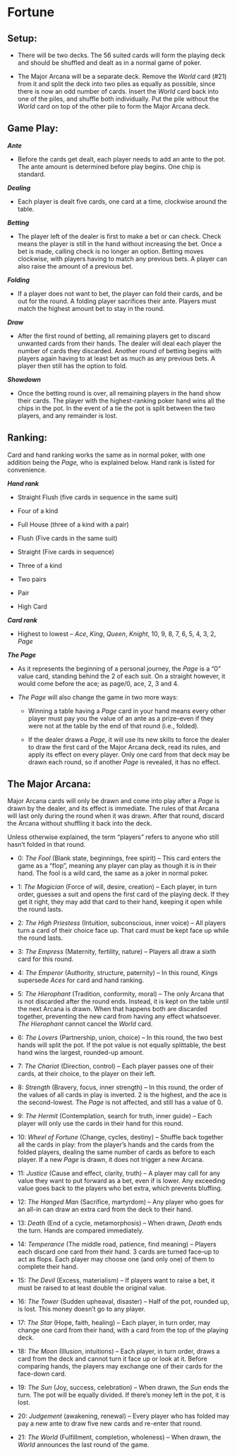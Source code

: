 # Fortune

## **Setup:**

- There will be two decks. The 56 suited cards will form the playing deck and should be shuffled and dealt as in a normal game of poker.

- The Major Arcana will be a separate deck. Remove the _World_ card (#21) from it and split the deck into two piles as equally as possible, since there is now an odd number of cards. Insert the _World_ card back into one of the piles, and shuffle both individually. Put the pile without the _World_ card on top of the other pile to form the Major Arcana deck.

## **Game Play:**

**_Ante_**

- Before the cards get dealt, each player needs to add an ante to the pot. The ante amount is determined before play begins. One chip is standard.

**_Dealing_**

- Each player is dealt five cards, one card at a time, clockwise around the table.

**_Betting_**

- The player left of the dealer is first to make a bet or can check. Check means the player is still in the hand without increasing the bet. Once a bet is made, calling check is no longer an option. Betting moves clockwise, with players having to match any previous bets. A player can also raise the amount of a previous bet.

**_Folding_**

- If a player does not want to bet, the player can fold their cards, and be out for the round. A folding player sacrifices their ante. Players must match the highest amount bet to stay in the round.

**_Draw_**

- After the first round of betting, all remaining players get to discard unwanted cards from their hands. The dealer will deal each player the number of cards they discarded. Another round of betting begins with players again having to at least bet as much as any previous bets. A player then still has the option to fold.

**_Showdown_**

- Once the betting round is over, all remaining players in the hand show their cards. The player with the highest-ranking poker hand wins all the chips in the pot. In the event of a tie the pot is split between the two players, and any remainder is lost.

## **Ranking:**

Card and hand ranking works the same as in normal poker, with one addition being the _Page,_ who is explained below. Hand rank is listed for convenience.

**_Hand rank_**

- Straight Flush (five cards in sequence in the same suit)

- Four of a kind

- Full House (three of a kind with a pair)

- Flush (Five cards in the same suit)

- Straight (Five cards in sequence)

- Three of a kind

- Two pairs

- Pair

- High Card

**_Card rank_**

- Highest to lowest – _Ace_, _King_, _Queen_, _Knight_, 10, 9, 8, 7, 6, 5, 4, 3, 2, _Page_

**_The Page_**

- As it represents the beginning of a personal journey, the _Page_ is a “0” value card, standing behind the 2 of each suit. On a straight however, it would come before the ace; as page/0, ace, 2, 3 and 4.

- _The Page_ will also change the game in two more ways:

  - Winning a table having a _Page_ card in your hand means every other player must pay you the value of an ante as a prize–even if they were not at the table by the end of that round (i.e., folded).

  - If the dealer draws a _Page_, it will use its new skills to force the dealer to draw the first card of the Major Arcana deck, read its rules, and apply its effect on every player. Only one card from that deck may be drawn each round, so if another _Page_ is revealed, it has no effect.

## **The Major Arcana:**

Major Arcana cards will only be drawn and come into play after a _Page_ is drawn by the dealer, and its effect is immediate. The rules of that Arcana will last only during the round when it was drawn. After that round, discard the Arcana without shuffling it back into the deck.

Unless otherwise explained, the term “players” refers to anyone who still hasn’t folded in that round.

- 0: _The Fool_ (Blank state, beginnings, free spirit) – This card enters the game as a “flop”, meaning any player can play as though it is in their hand. The fool is a wild card, the same as a joker in normal poker.

- 1: _The Magician_ (Force of will, desire, creation) – Each player, in turn order, guesses a suit and opens the first card of the playing deck. If they get it right, they may add that card to their hand, keeping it open while the round lasts.

- 2: _The High Priestess_ (Intuition, subconscious, inner voice) – All players turn a card of their choice face up. That card must be kept face up while the round lasts.

- 3: _The Empress_ (Maternity, fertility, nature) – Players all draw a sixth card for this round.

- 4: _The Emperor_ (Authority, structure, paternity) – In this round, _Kings_ supersede _Aces_ for card and hand ranking.

- 5: _The Hierophant_ (Tradition, conformity, moral) – The only Arcana that is not discarded after the round ends. Instead, it is kept on the table until the next Arcana is drawn. When that happens both are discarded together, preventing the new card from having any effect whatsoever. _The Hierophant_ cannot cancel the _World_ card.

- 6: _The Lovers_ (Partnership, union, choice) – In this round, the two best hands will split the pot. If the pot value is not equally splittable, the best hand wins the largest, rounded-up amount.

- 7: _The Chariot_ (Direction, control) – Each player passes one of their cards, at their choice, to the player on their left.

- 8: _Strength_ (Bravery, focus, inner strength) – In this round, the order of the values of all cards in play is inverted. 2 is the highest, and the ace is the second-lowest. The _Page_ is not affected, and still has a value of 0.

- 9: _The Hermit_ (Contemplation, search for truth, inner guide) – Each player will only use the cards in their hand for this round.

- 10: _Wheel of Fortune_ (Change, cycles, destiny) – Shuffle back together all the cards in play: from the player’s hands and the cards from the folded players, dealing the same number of cards as before to each player. If a new _Page_ is drawn, it does not trigger a new Arcana.

- 11: _Justice_ (Cause and effect, clarity, truth) – A player may call for any value they want to put forward as a bet, even if is lower. Any exceeding value goes back to the players who bet extra, which prevents bluffing.

- 12: _The Hanged Man_ (Sacrifice, martyrdom) – Any player who goes for an all-in can draw an extra card from the deck to their hand.

- 13: _Death_ (End of a cycle, metamorphosis) – When drawn, _Death_ ends the turn. Hands are compared immediately.

- 14: _Temperance_ (The middle road, patience, find meaning) – Players each discard one card from their hand. 3 cards are turned face–up to act as flops. Each player may choose one (and only one) of them to complete their hand.

- 15: _The Devil_ (Excess, materialism) – If players want to raise a bet, it must be raised to at least double the original value.

- 16: _The Tower_ (Sudden upheaval, disaster) – Half of the pot, rounded up, is lost. This money doesn’t go to any player.

- 17: _The Star_ (Hope, faith, healing) – Each player, in turn order, may change one card from their hand, with a card from the top of the playing deck.

- 18: _The Moon_ (Illusion, intuitions) – Each player, in turn order, draws a card from the deck and cannot turn it face up or look at it. Before comparing hands, the players may exchange one of their cards for the face-down card.

- 19: _The Sun_ (Joy, success, celebration) – When drawn, the _Sun_ ends the turn. The pot will be equally divided. If there’s money left in the pot, it is lost.

- 20: _Judgement_ (awakening, renewal) – Every player who has folded may pay a new ante to draw five new cards and re-enter that round.

- 21: _The World_ (Fulfillment, completion, wholeness) – When drawn, the _World_ announces the last round of the game.